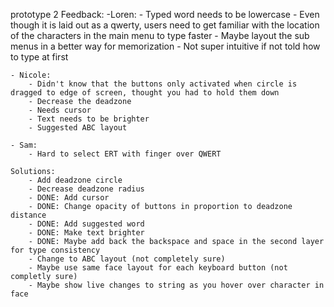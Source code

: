 
prototype 2 Feedback:
    -Loren:
        - Typed word needs to be lowercase
        - Even though it is laid out as a qwerty, users need to get familiar with the location of the characters in the main menu to type faster
        - Maybe layout the sub menus in a better way for memorization
        - Not super intuitive if not told how to type at first
    
    - Nicole:
        - Didn't know that the buttons only activated when circle is dragged to edge of screen, thought you had to hold them down
        - Decrease the deadzone
        - Needs cursor
        - Text needs to be brighter
        - Suggested ABC layout
        
    - Sam:
        - Hard to select ERT with finger over QWERT

    Solutions:
        - Add deadzone circle
        - Decrease deadzone radius
        - DONE: Add cursor
        - DONE: Change opacity of buttons in proportion to deadzone distance
        - DONE: Add suggested word
        - DONE: Make text brighter
        - DONE: Maybe add back the backspace and space in the second layer for type consistency
        - Change to ABC layout (not completely sure)
        - Maybe use same face layout for each keyboard button (not completly sure)
        - Maybe show live changes to string as you hover over character in face

